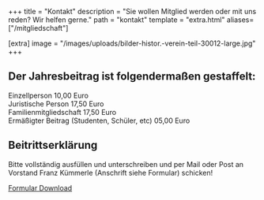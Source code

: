 +++
title = "Kontakt"
description = "Sie wollen Mitglied werden oder mit uns reden? Wir helfen gerne."
path = "kontakt"
template = "extra.html"
aliases=["/mitgliedschaft"]

[extra]
image = "/images/uploads/bilder-histor.-verein-teil-30012-large.jpg"
+++

## Der Jahresbeitrag ist folgendermaßen gestaffelt:

Einzellperson 10,00 Euro  
Juristische Person 17,50 Euro  
Familienmitgliedschaft 17,50 Euro  
Ermäßigter Beitrag (Studenten, Schüler, etc) 05,00 Euro  

## Beitrittserklärung

Bitte vollständig ausfüllen und unterschreiben und per Mail oder Post an Vorstand Franz Kümmerle (Anschrift siehe Formular) schicken!

[Formular Download](/uploads/documents/Beitrittserkl-rung-HVO-+-SEPA-Lastschriftmandat-_2_.pdf)
